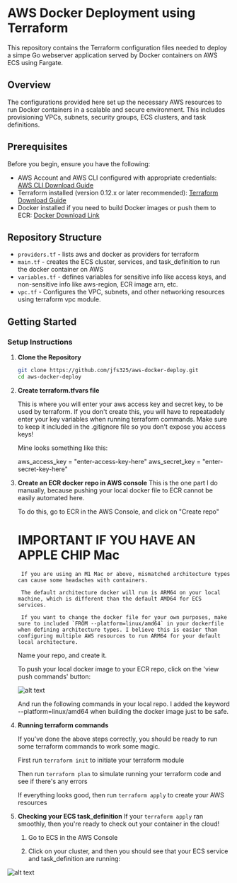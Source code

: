# AWS Docker Deployment using Terraform

This repository contains the Terraform configuration files needed to deploy a simpe Go webserver application served by Docker containers on AWS ECS using Fargate.

## Overview

The configurations provided here set up the necessary AWS resources to run Docker containers in a scalable and secure environment. This includes provisioning VPCs, subnets, security groups, ECS clusters, and task definitions.

## Prerequisites

Before you begin, ensure you have the following: 
- AWS Account and AWS CLI configured with appropriate credentials: [AWS CLI Download Guide](https://docs.aws.amazon.com/cli/latest/userguide/getting-started-install.html)
- Terraform installed (version 0.12.x or later recommended): [Terraform Download Guide](https://developer.hashicorp.com/terraform/install)
- Docker installed if you need to build Docker images or push them to ECR: [Docker Download Link](https://www.docker.com/products/docker-desktop/)

## Repository Structure

- `providers.tf` - lists aws and docker as providers for terraform
- `main.tf` - creates the ECS cluster, services, and task_definition to run the docker container on AWS
- `variables.tf` - defines variables for sensitive info like access keys, and non-sensitive info like aws-region, ECR image arn, etc.
- `vpc.tf` - Configures the VPC, subnets, and other networking resources using terraform vpc module.

## Getting Started

### Setup Instructions

1. **Clone the Repository**

   ```bash
   git clone https://github.com/jfs325/aws-docker-deploy.git
   cd aws-docker-deploy

2. **Create terraform.tfvars file**

    This is where you will enter your aws access key and secret key, to be used by terraform. If you don't create this, you will have to repeatadely enter your key variables when running terraform commands. Make sure to keep it included in the .gitignore file so you don't expose you access keys!

    Mine looks something like this:

    aws_access_key = "enter-access-key-here"
    aws_secret_key = "enter-secret-key-here"

3. **Create an ECR docker repo in AWS console**
    This is the one part I do manually, because pushing your local docker file to ECR cannot be easily automated here.

    To do this, go to ECR in the AWS Console, and click on "Create repo"

    # IMPORTANT IF YOU HAVE AN APPLE CHIP Mac
        If you are using an M1 Mac or above, mismatched architecture types can cause some headaches with containers. 
        
        The default architecture docker will run is ARM64 on your local machine, which is different than the default AMD64 for ECS services.

        If you want to change the docker file for your own purposes, make sure to included `FROM --platform=linux/amd64` in your dockerfile when defining architecture types. I believe this is easier than configuring multiple AWS resources to run ARM64 for your default local architecture. 
    
    Name your repo, and create it.

    To push your local docker image to your ECR repo, click on the 'view push commands' button:

     ![alt text](image-1.png)

    And run the following commands in your local repo. I added the keyword --platform=linux/amd64 when building the docker image just to be safe.

4. **Running terraform commands**

    If you've done the above steps correctly, you should be ready to run some terraform commands to work some magic.

    First run `terraform init` to initiate your terraform module

    Then run `terraform plan` to simulate running your terraform code and see if there's any errors

    If everything looks good, then run `terraform apply` to create your AWS resources


5. **Checking your ECS task_definition** 
    If your `terraform apply` ran smoothly, then you're ready to check out your container in the cloud!

    1. Go to ECS in the AWS Console

    2. Click on your cluster, and then you should see that your ECS service and task_definition are running:

![alt text](image.png)


